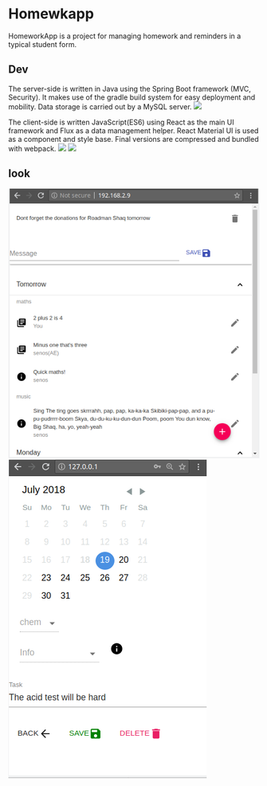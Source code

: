 # Homewkapp
HomeworkApp is a project for managing homework and reminders in a typical student form. 

## Dev
The server-side is written in Java using the Spring Boot framework (MVC, Security). It makes use of the gradle build system for easy deployment and mobility. Data storage is carried out by a MySQL server.
![](https://bgasparotto.com/wp-content/uploads/2017/12/spring-boot-logo.png)

The client-side is written JavaScript(ES6) using React as the main UI framework and Flux as a data management helper. React Material UI is used as a component and style base. Final versions are compressed and bundled with webpack.
![](https://www.essitco.com/wp-content/uploads/2017/05/react.png)
![](http://www.codice.cc/wp-content/uploads/2016/09/flux-logo.png)


## look
![list](https://github.com/DranikProgrammer/homewkapp/blob/master/desc/list.png) 
![edit](https://github.com/DranikProgrammer/homewkapp/blob/master/desc/edit.png)
